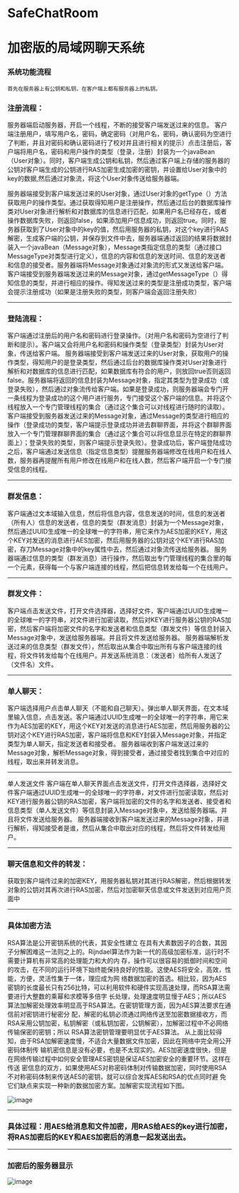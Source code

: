 # SafeChatRoom
# 加密版的局域网聊天系统
### 系统功能流程
	首先在服务器上有公钥和私钥，在客户端上都有服务器上的私钥。
### 注册流程：
服务器端启动服务器，开启一个线程，不断的接受客户端发送过来的信息。
客户端注册用户，填写用户名，密码，确定密码（对用户名，密码，确认密码为空进行了判断，并且对密码和确认密码进行了校对并且进行相关的提示）点击注册后，客户端将用户名，密码和用户操作的类型（登录，注册）封装为一个javaBean（User对象）。同时，客户端生成公钥和私钥，然后通过客户端上存储的服务器的公钥对客户端生成的公钥进行RAS加密生成加密的密钥，并设置给User对象中的key的数据,然后通过对象流，将这个User对象传送给服务器端。


服务器端接受到客户端发送过来的User对象，通过User对象的getType（）方法获取用户的操作类型。通过获取得知用户是注册操作，然后通过后台的数据库操作类对User对象进行解析和对数据库的信息进行匹配，如果用户名已经存在，或者操作数据库失败，则返回false，如果添加用户信息成功，则返回true。同时，服务器获取到了User对象中的key的值，然后用服务器的私钥，对这个key进行RAS解密，生成客户端的公钥，并保存到文件中去，服务器端通过返回的结果将数据封装入一个javaBean（Message对象），Message类指定信息的类型（通过接口MessageType对类型进行定义），信息的内容和信息的发送时间、信息的发送者和信息的接受者。服务器端将Message对象通过对象流的形式又发送给客户端。
客户端接受到服务器端发送过来的Message对象，通过getMessageType（）得知信息的类型，并进行相应的操作。得知发送过来的类型是注册成功类型，客户端会提示注册成功（如果是注册失败的类型，则客户端会返回注册失败）


----------


### 登陆流程：
客户端通过注册后的用户名和密码进行登录操作。（对用户名和密码为空进行了判断和提示）。客户端又会将用户名和密码和操作类型（登录类型）封装为User对象，传送给客户端。
服务器端接受到客户端发送过来的User对象，获取用户的操作类型，得知用户的是登录类型，然后通过后台的数据库操作类对User对象进行解析和对数据库的信息进行匹配，如果数据库有符合的用户，则放回true否则返回false。服务器端将返回的信息封装为Message对象，指定其类型为登录成功（或登录失败），然后通过对象流传给客户端。如果是登录成功，则服务器端会专门开一条线程为登录成功的这个用户进行服务，专门接受这个客户端的信息。并将这个线程放入一个专门管理线程的集合（通过这个集合可以对线程进行随时的读取）。
客户端接受到服务器发送过来的Message对象，通过Message的类型进行相应的操作（登录成功的类型，客户端提示登录成功并进去群聊界面，并将这个群聊界面放入一个专门管理群聊界面的集合（通过这个集合可以将信息显示在特定的群聊界面上）；登录失败的类型，则客户端提示登录失败）。登录成功后，客户端登陆成功之后，客户端通过发送信息（指定信息类型）提醒服务器端修改在线用户和在线人数，服务器再提醒所有用户修改在线用户和在线人数，然后客户端开启一个专门接受信息的线程。


----------

### 群发信息：
客户端通过文本域输入信息，然后将信息内容，信息发送的时间，信息的发送者（所有人）信息的发送者，信息的类型（群发消息）封装为一个Message对象，然后通过UUID生成唯一的全球唯一的字符串，用它来作为AES加密的KEY，用这个KEY对发送的消息进行AES加密，然后用服务器的公钥对这个KEY进行RAS加密，存刀Message对象中的key属性中去，然后通过对象流传送给服务器。
服务器端通过信息的类型（群发消息）进行操作，然后取出专门管理线程的集合里的每一个元素，获得每一个与客户端连接的线程，然后把信息转发给每一个在线用户。

----------


### 群发文件：
客户端点击发送文件，打开文件选择器，选择好文件，客户端通过UUID生成唯一的全球唯一的字符串，对文件进行加密读取，然后对KEY进行服务器公钥的RAS加密，然后客户端将加密文件的名字和发送者和信息类型（群发文件）等信息封装入Message对象中，发送给服务器端。并且将文件发送给服务器。
服务器端解析发送过来的信息类型（群发文件），然后取出从集合中取出所有与客户端连接的线程，将文件转发给每个在线用户。并发送系统消息：（发送者）给所有人发送了（文件名）文件。

----------


### 单人聊天：
客户端选择用户点击单人聊天（不能和自己聊天）。弹出单人聊天界面，在文本域里输入信息，点击发送。客户端通过UUID生成唯一的全球唯一的字符串，用它来作为AES加密的KEY，用这个KEY对发送的消息进行AES加密，然后用服务器的公钥对这个KEY进行RAS加密，客户端将信息和KEY封装入Message对象，并指定类型为单人聊天，指定发送者和接受者。
服务器端收到客户端发送过来的Message对象，解析Message对象，得到接受者，通过接受者找到集合中对应的线程，取出来并转发消息。


----------

单人发送文件
客户端在单人聊天界面点击发送文件，打开文件选择器，选择好文件客户端通过UUID生成唯一的全球唯一的字符串，对文件进行加密读取，然后对KEY进行服务器公钥的RAS加密，客户端将加密的文件的名字和发送者、接受者和信息类型（单人发送文件）等信息封装入Message对象中，发送给服务器端。并且将文件发送给服务器。
服务器端接收到客户端发送过来的Message对象，并进行解析，得知接受者是谁，然后从集合中取出对应的线程，然后将文件转发给用户。

----------

### 聊天信息和文件的转发：
获取到客户端传过来的加密KEY，用服务器私钥对其进行RAS解密，然后根据转发对象的公钥对其再次进行RAS加密，然后对加密聊天信息或文件发送到对应用户页面中

----------

### 具体加密方法
RSA算法是公开密钥系统的代表，其安全性建立 在具有大素数因子的合数，其因子分解困难这一法则之上的。Rijndael算法作为新一代的高级加密标准，运行时不需要计算机有非常高的处理能力和大的内 存，操作可以很容易的抵御时间和空间的攻击，在不同的运行环境下始终能保持良好的性能。这使AES将安全，高效，性能，方便，灵活性集于一体，理应成为网 络数据加密的首选。相比较，因为AES密钥的长度最长只有256比特，可以利用软件和硬件实现高速处理，而RSA算法需要进行大整数的乘幂和求模等多倍字 长处理，处理速度明显慢于AES；所以AES算法加解密处理效率明显高于RSA算法。在密钥管理方面，因为AES算法要求在通信前对密钥进行秘密分 配，解密的私钥必须通过网络传送至加密数据接收方，而RSA采用公钥加密，私钥解密（或私钥加密，公钥解密），加解密过程中不必网络传输保密的密钥；所以 RSA算法密钥管理要明显优于AES算法。 
从上面比较得知，由于RSA加解密速度慢，不适合大量数据文件加密，因此在网络中完全用公开密码体制传 输机密信息是没有必要，也是不太现实的。AES加密速度很快，但是在网络传输过程中如何安全管理AES密钥是保证AES加密安全的重要环节。这样在传送 密信息的双方，如果使用AES对称密码体制对传输数据加密，同时使用RSA不对称密码体制来传送AES的密钥，就可以综合发挥AES和RSA的优点同时避 免它们缺点来实现一种新的数据加密方案。加解密实现流程如下图。 

![image](https://github.com/cckevincyh/SafeChatRoom/blob/master/img/img2.png)

----------

### 具体过程：用AES给消息和文件加密，用RAS给AES的key进行加密，将RAS加密后的KEY和AES加密后的消息一起发送出去。




----------


### 加密后的服务器显示


![image](https://github.com/cckevincyh/SafeChatRoom/blob/master/img/img1.png)
